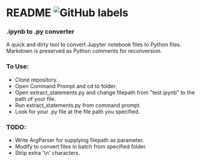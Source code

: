 # README  ![GitHub labels](https://img.shields.io/github/labels/Chizaram-Igolo/ipynb_to_py_converter/help%20wanted)
### .ipynb to .py converter

A quick and dirty tool to convert Jupyter notebook files to Python files. Markdown is preserved as Python comments for reconversion.

### To Use:
-  Clone repository.
-  Open Command Prompt and cd to folder.
-  Open extract_statements.py and change filepath from "test.ipynb" to the path of your file.
-  Run extract_statements.py from command prompt.
-  Look for your .py file at the file path you specified.


### TODO:
-   Write ArgParser for supplying filepath as parameter.
-   Modify to convert files in batch from specified folder.
-   Strip extra '\n' characters.
